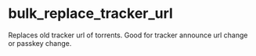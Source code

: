 # bulk_replace_tracker_url
Replaces old tracker url of torrents. Good for tracker announce url change or passkey change.
